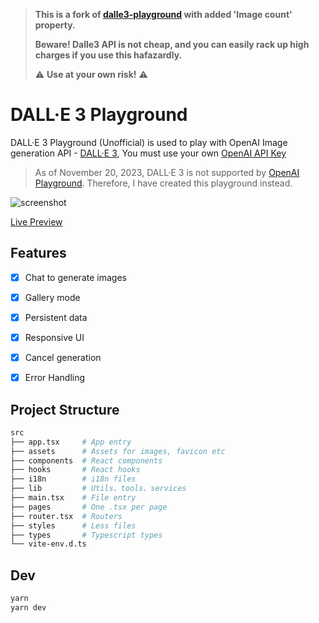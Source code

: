 > **This is a fork of [dalle3-playground](https://github.com/Quilljou/dalle3-playground) with added 'Image count' property.**
>
> **Beware! Dalle3 API is not cheap, and you can easily rack up high charges if you use this hafazardly.**
>
> ⚠️ **Use at your own risk!** ⚠️


# DALL·E 3 Playground

DALL·E 3 Playground (Unofficial) is used to play with OpenAI Image generation API - [DALL·E 3](https://openai.com/dall-e-3), You must use your own [OpenAI API Key](https://platform.openai.com/account/api-keys)

> As of November 20, 2023, DALL·E 3 is not supported by [OpenAI Playground](https://platform.openai.com/playground). Therefore, I have created this playground instead.

![screenshot](./screenshots/screenshot.png)

[Live Preview](https://dalle3-playground.pages.dev)


## Features

- [x] Chat to generate images
- [x] Gallery mode
- [x] Persistent data
- [x] Responsive UI
- [x] Cancel generation
- [x] Error Handling


## Project Structure

```sh
src
├── app.tsx     # App entry
├── assets      # Assets for images, favicon etc
├── components  # React components
├── hooks       # React hooks
├── i18n        # i18n files
├── lib         # Utils、tools、services
├── main.tsx    # File entry
├── pages       # One .tsx per page
├── router.tsx  # Routers
├── styles      # Less files
├── types       # Typescript types
└── vite-env.d.ts
```


## Dev

```sh
yarn
yarn dev
```

